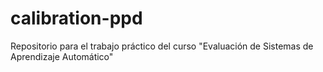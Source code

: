 # calibration-ppd
Repositorio para el trabajo práctico del curso "Evaluación de Sistemas de Aprendizaje Automático"
